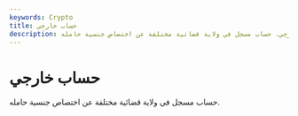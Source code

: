 ```yaml
---
keywords: Crypto
title: حساب خارجي
description: حساب خارجي. حساب مسجل في ولاية قضائية مختلفة عن اختصاص جنسية حامله.
---
```


# حساب خارجي
حساب مسجل في ولاية قضائية مختلفة عن اختصاص جنسية حامله.

